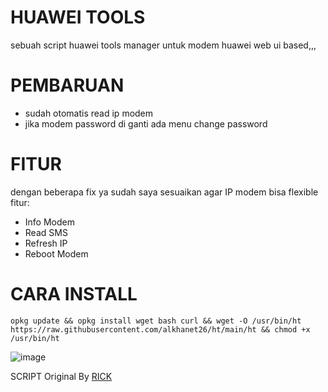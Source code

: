 # HUAWEI TOOLS

sebuah script huawei tools manager untuk modem huawei web ui based,,,

# PEMBARUAN
 - sudah otomatis read ip modem
 - jika modem password di ganti ada menu change password

# FITUR
dengan beberapa fix ya sudah saya sesuaikan agar IP modem bisa flexible fitur:
- Info Modem
- Read SMS
- Refresh IP
- Reboot Modem

# CARA INSTALL
```opkg update && opkg install wget bash curl && wget -O /usr/bin/ht https://raw.githubusercontent.com/alkhanet26/ht/main/ht && chmod +x /usr/bin/ht```

![image](https://github.com/user-attachments/assets/80edea5d-dcaf-42ef-a2cb-6fd77c250637)




SCRIPT Original By [RICK](https://github.com/ahmadqsya)
